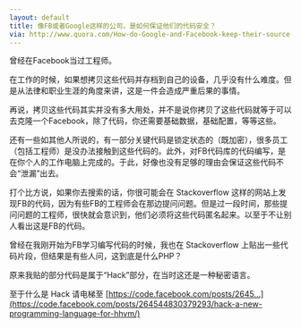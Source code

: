 ```yaml
---
layout: default
title: 像FB或者Google这样的公司，是如何保证他们的代码安全？
via: http://www.quora.com/How-do-Google-and-Facebook-keep-their-source-codes-secure-when-hundreds-of-staff-members-have-access-to-it
---
```


曾经在Facebook当过工程师。

在工作的时候，如果想拷贝这些代码并存档到自己的设备，几乎没有什么难度。但是从法律和职业生涯的角度来讲，这是一件会造成严重后果的事情。

再说，拷贝这些代码其实并没有多大用处，并不是说你拷贝了这些代码就等于可以去克隆一个Facebook，除了代码，你还需要基础数据，基础配置，等等这些。

还有一些如其他人所说的，有一部分关键代码是锁定状态的（既加密），很多员工（包括工程师）是没办法接触到这些代码的。此外，对FB代码库的代码编写，是在你个人的工作电脑上完成的。于此，好像也没有足够的理由会保证这些代码不会“泄漏”出去。

打个比方说，如果你去搜索的话，你很可能会在 Stackoverflow 这样的网站上发现FB的代码，因为有些FB的工程师会在那边提问问题。但是过一段时间，那些提问问题的工程师，很快就会意识到，他们必须将这些代码匿名起来。以至于不让别人看出这是FB的代码。

曾经在我刚开始为FB学习编写代码的时候，我也在 Stackoverflow 上贴出一些代码片段，但结果是有些人问，这到底是什么PHP？

原来我贴的部分代码是属于“Hack”部分，在当时这还是一种秘密语言。

至于什么是 Hack 请电梯至 [https://code.facebook.com/posts/2645…](https://code.facebook.com/posts/264544830379293/hack-a-new-programming-language-for-hhvm/)
